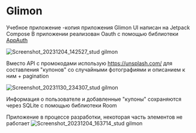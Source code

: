 # Glimon
Учебное приложение -копия приложения Glimon
UI написан на Jetpack Compose
В приложении реализован Oauth с помощью библиотеки [AppAuth](https://appauth.io/)

![Screenshot_20231204_142527_stud gilmon](https://github.com/GordienkoRoman/Glimon/assets/44196911/0067db92-09b9-46f7-89c2-910783288b75)

Вместо API с промокодами использую https://unsplash.com/ для составления "купонов" со случайными фотографиями и описанием к ним + pagination

![Screenshot_20231130_234307_stud gilmon](https://github.com/GordienkoRoman/Glimon/assets/44196911/ac5a3801-6413-4c98-9861-fa90ff503c18)

Информация о пользователе и добавленные "купоны" сохраняются через SQLite с помощью библиотеки Room

Приложение в процессе разработки, некоторая часть элементов не работает
![Screenshot_20231204_163714_stud gilmon](https://github.com/GordienkoRoman/Glimon/assets/44196911/a47118ac-591d-4343-92a3-11daf3f9ff49)

